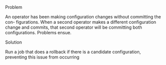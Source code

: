 Problem 

An operator has been making configuration changes without committing the con-
figurations. When a second operator makes a different configuration change and
commits, that second operator will be committing both configurations. Problems
ensue.

Solution 

Run a job that does a rollback if there is a candidate configuration,
preventing this issue from occurring